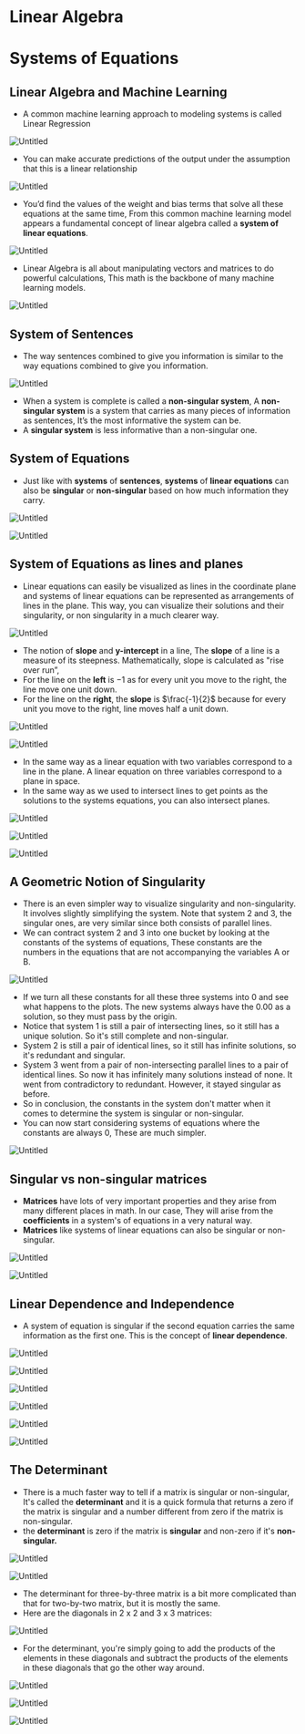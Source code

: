 # Linear Algebra

# Systems of Equations

## Linear Algebra and Machine Learning

- A common machine learning approach to modeling systems is called Linear Regression

![Untitled](Linear%20Algebra%2014002d6c8ead434690c93a3ba13b1e05/Untitled.png)

- You can make accurate predictions of the output under the assumption that this is a linear relationship

![Untitled](Linear%20Algebra%2014002d6c8ead434690c93a3ba13b1e05/Untitled%201.png)

- You’d find the values of the weight and bias terms that solve all these equations at the same time, From this common machine learning model appears a fundamental  concept of linear algebra called a **system of linear equations**.

![Untitled](Linear%20Algebra%2014002d6c8ead434690c93a3ba13b1e05/Untitled%202.png)

- Linear Algebra is all about manipulating vectors and matrices to do powerful calculations, This math is the backbone of many machine learning models.

![Untitled](Linear%20Algebra%2014002d6c8ead434690c93a3ba13b1e05/Untitled%203.png)

## System of Sentences

- The way sentences combined to give you information is similar to the way equations combined to give you information.

![Untitled](Linear%20Algebra%2014002d6c8ead434690c93a3ba13b1e05/Untitled%204.png)

- When a system is complete is called a **non-singular system**, A **non-singular system** is a system that carries as many pieces of information as sentences, It’s the most informative the system can be.
- A **singular system** is less informative than a non-singular one.

## System of Equations

- Just like with **systems** of **sentences**, **systems** of **linear equations** can also be **singular** or **non-singular** based on how much information they carry.

![Untitled](Linear%20Algebra%2014002d6c8ead434690c93a3ba13b1e05/Untitled%205.png)

![Untitled](Linear%20Algebra%2014002d6c8ead434690c93a3ba13b1e05/Untitled%206.png)

## System of Equations as lines and planes

- Linear equations can easily be visualized as lines in the coordinate plane and systems of linear equations can be represented as arrangements of lines in the plane. This way, you can visualize their solutions and their singularity, or non singularity in a much clearer way.

![Untitled](Linear%20Algebra%2014002d6c8ead434690c93a3ba13b1e05/Untitled%207.png)

- The notion of **slope** and **y-intercept** in a line, The **slope** of a line is a measure of its steepness. Mathematically, slope is calculated as "rise over run”,
- For the line on the **left** is $-1$ as for every unit you move to the right, the line move one unit down.
- For the line on the **right**, the **slope** is $\frac{-1}{2}$  because for every unit you move to the right, line moves half a unit down.

![Untitled](Linear%20Algebra%2014002d6c8ead434690c93a3ba13b1e05/Untitled%208.png)

![Untitled](Linear%20Algebra%2014002d6c8ead434690c93a3ba13b1e05/Untitled%209.png)

- In the same way as a linear equation with two variables correspond to a line in the plane. A linear equation on three variables correspond to a plane in space.
- In the same way as we used to intersect lines to get points as the solutions to the systems equations, you can also intersect planes.

![Untitled](Linear%20Algebra%2014002d6c8ead434690c93a3ba13b1e05/Untitled%2010.png)

![Untitled](Linear%20Algebra%2014002d6c8ead434690c93a3ba13b1e05/Untitled%2011.png)

![Untitled](Linear%20Algebra%2014002d6c8ead434690c93a3ba13b1e05/Untitled%2012.png)

## A Geometric Notion of Singularity

- There is an even simpler way to visualize singularity and non-singularity. It involves slightly simplifying the system. Note that system 2 and 3, the singular ones, are very similar since both consists of parallel lines.
- We can contract system 2 and 3 into one bucket by looking at the constants of the systems of equations, These constants are the numbers in the equations that are not accompanying the variables A or B.

![Untitled](Linear%20Algebra%2014002d6c8ead434690c93a3ba13b1e05/Untitled%2013.png)

- If we turn all these constants for all these three systems into 0 and see what happens to the plots. The new systems always have the 0.00 as a solution, so they must pass by the origin.
- Notice that system 1 is still a pair of intersecting lines, so it still has a unique solution. So it's still complete and non-singular.
- System 2 is still a pair of identical lines, so it still has infinite solutions, so it's redundant and singular.
- System 3 went from a pair of non-intersecting parallel lines to a pair of identical lines. So now it has infinitely many solutions instead of none. It went from contradictory to redundant. However, it stayed singular as before.
- So in conclusion, the constants in the system don't matter when it comes to determine the system is singular or non-singular.
- You can now start considering systems of equations where the constants are always 0, These are much simpler.

![Untitled](Linear%20Algebra%2014002d6c8ead434690c93a3ba13b1e05/Untitled%2014.png)

## **Singular vs non-singular matrices**

- **Matrices** have lots of very important properties and they arise from many different places in math. In our case, They will arise from the **coefficients** in a system's of equations in a very natural way.
- **Matrices** like systems of linear equations can also be singular or non-singular.

![Untitled](Linear%20Algebra%2014002d6c8ead434690c93a3ba13b1e05/Untitled%2015.png)

![Untitled](Linear%20Algebra%2014002d6c8ead434690c93a3ba13b1e05/Untitled%2016.png)

## Linear Dependence and Independence

- A system of equation is singular if the second equation carries the same information as the first one. This is the concept of **linear dependence**.

![Untitled](Linear%20Algebra%2014002d6c8ead434690c93a3ba13b1e05/Untitled%2017.png)

![Untitled](Linear%20Algebra%2014002d6c8ead434690c93a3ba13b1e05/Untitled%2018.png)

![Untitled](Linear%20Algebra%2014002d6c8ead434690c93a3ba13b1e05/Untitled%2019.png)

![Untitled](Linear%20Algebra%2014002d6c8ead434690c93a3ba13b1e05/Untitled%2020.png)

![Untitled](Linear%20Algebra%2014002d6c8ead434690c93a3ba13b1e05/Untitled%2021.png)

![Untitled](Linear%20Algebra%2014002d6c8ead434690c93a3ba13b1e05/Untitled%2022.png)

## The Determinant

- There is a much faster way to tell if a matrix is singular or non-singular, It's called the **determinant** and it is a quick formula that returns a zero if the matrix is singular and a number different from zero if the matrix is non-singular.
- the **determinant** is zero if the matrix is **singular** and non-zero if it's **non-singular.**

![Untitled](Linear%20Algebra%2014002d6c8ead434690c93a3ba13b1e05/Untitled%2023.png)

![Untitled](Linear%20Algebra%2014002d6c8ead434690c93a3ba13b1e05/Untitled%2024.png)

- The determinant for three-by-three matrix is a bit more complicated than that for two-by-two matrix, but it is mostly the same.
- Here are the diagonals in 2 x 2 and 3 x 3 matrices:

![Untitled](Linear%20Algebra%2014002d6c8ead434690c93a3ba13b1e05/Untitled%2025.png)

- For the determinant, you're simply going to add the products of the elements in these diagonals and subtract the products of the elements in these diagonals that go the other way around.

![Untitled](Linear%20Algebra%2014002d6c8ead434690c93a3ba13b1e05/Untitled%2026.png)

![Untitled](Linear%20Algebra%2014002d6c8ead434690c93a3ba13b1e05/Untitled%2027.png)

![Untitled](Linear%20Algebra%2014002d6c8ead434690c93a3ba13b1e05/Untitled%2028.png)